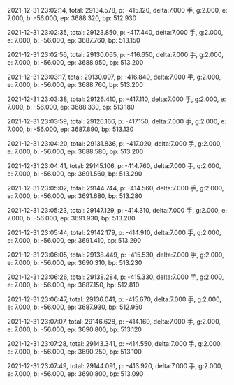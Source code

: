 2021-12-31 23:02:14, total: 29134.578, p: -415.120, delta:7.000 手, g:2.000, e: 7.000, b: -56.000, ep: 3688.320, bp: 512.930

2021-12-31 23:02:35, total: 29123.850, p: -417.440, delta:7.000 手, g:2.000, e: 7.000, b: -56.000, ep: 3687.760, bp: 513.150

2021-12-31 23:02:56, total: 29130.065, p: -416.650, delta:7.000 手, g:2.000, e: 7.000, b: -56.000, ep: 3688.950, bp: 513.200

2021-12-31 23:03:17, total: 29130.097, p: -416.840, delta:7.000 手, g:2.000, e: 7.000, b: -56.000, ep: 3688.760, bp: 513.200

2021-12-31 23:03:38, total: 29126.410, p: -417.110, delta:7.000 手, g:2.000, e: 7.000, b: -56.000, ep: 3688.330, bp: 513.180

2021-12-31 23:03:59, total: 29126.166, p: -417.150, delta:7.000 手, g:2.000, e: 7.000, b: -56.000, ep: 3687.890, bp: 513.130

2021-12-31 23:04:20, total: 29131.836, p: -417.020, delta:7.000 手, g:2.000, e: 7.000, b: -56.000, ep: 3688.580, bp: 513.200

2021-12-31 23:04:41, total: 29145.106, p: -414.760, delta:7.000 手, g:2.000, e: 7.000, b: -56.000, ep: 3691.560, bp: 513.290

2021-12-31 23:05:02, total: 29144.744, p: -414.560, delta:7.000 手, g:2.000, e: 7.000, b: -56.000, ep: 3691.680, bp: 513.280

2021-12-31 23:05:23, total: 29147.129, p: -414.310, delta:7.000 手, g:2.000, e: 7.000, b: -56.000, ep: 3691.930, bp: 513.280

2021-12-31 23:05:44, total: 29142.179, p: -414.910, delta:7.000 手, g:2.000, e: 7.000, b: -56.000, ep: 3691.410, bp: 513.290

2021-12-31 23:06:05, total: 29138.449, p: -415.530, delta:7.000 手, g:2.000, e: 7.000, b: -56.000, ep: 3690.310, bp: 513.230

2021-12-31 23:06:26, total: 29138.284, p: -415.330, delta:7.000 手, g:2.000, e: 7.000, b: -56.000, ep: 3687.150, bp: 512.810

2021-12-31 23:06:47, total: 29136.041, p: -415.670, delta:7.000 手, g:2.000, e: 7.000, b: -56.000, ep: 3687.930, bp: 512.950

2021-12-31 23:07:07, total: 29146.628, p: -414.160, delta:7.000 手, g:2.000, e: 7.000, b: -56.000, ep: 3690.800, bp: 513.120

2021-12-31 23:07:28, total: 29143.341, p: -414.550, delta:7.000 手, g:2.000, e: 7.000, b: -56.000, ep: 3690.250, bp: 513.100

2021-12-31 23:07:49, total: 29144.091, p: -413.920, delta:7.000 手, g:2.000, e: 7.000, b: -56.000, ep: 3690.800, bp: 513.090
